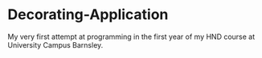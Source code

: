 # Decorating-Application
My very first attempt at programming in the first year of my HND course at University Campus Barnsley. 
